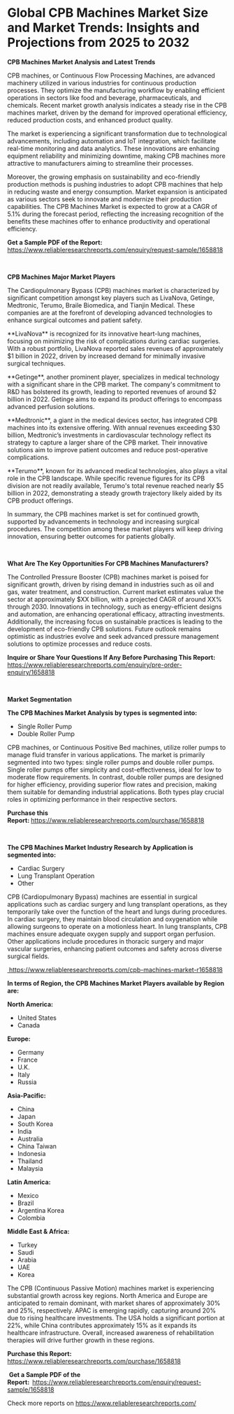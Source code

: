 <p><h1>Global CPB Machines Market Size and Market Trends: Insights and Projections from 2025 to 2032</h1></p><p><strong>CPB Machines Market Analysis and Latest Trends</strong></p>
<p><p>CPB machines, or Continuous Flow Processing Machines, are advanced machinery utilized in various industries for continuous production processes. They optimize the manufacturing workflow by enabling efficient operations in sectors like food and beverage, pharmaceuticals, and chemicals. Recent market growth analysis indicates a steady rise in the CPB machines market, driven by the demand for improved operational efficiency, reduced production costs, and enhanced product quality.</p><p>The market is experiencing a significant transformation due to technological advancements, including automation and IoT integration, which facilitate real-time monitoring and data analytics. These innovations are enhancing equipment reliability and minimizing downtime, making CPB machines more attractive to manufacturers aiming to streamline their processes.</p><p>Moreover, the growing emphasis on sustainability and eco-friendly production methods is pushing industries to adopt CPB machines that help in reducing waste and energy consumption. Market expansion is anticipated as various sectors seek to innovate and modernize their production capabilities. The CPB Machines Market is expected to grow at a CAGR of 5.1% during the forecast period, reflecting the increasing recognition of the benefits these machines offer to enhance productivity and operational efficiency.</p></p>
<p><strong>Get a Sample PDF of the Report:&nbsp;</strong> <a href="https://www.reliableresearchreports.com/enquiry/request-sample/1658818?utm_campaign=3031&utm_medium=2&utm_source=Github&utm_content=ia&utm_term=23032025&utm_id=cpb-machines">https://www.reliableresearchreports.com/enquiry/request-sample/1658818</a></p>
<p>&nbsp;</p>
<p><strong>CPB Machines Major Market Players</strong></p>
<p><p>The Cardiopulmonary Bypass (CPB) machines market is characterized by significant competition amongst key players such as LivaNova, Getinge, Medtronic, Terumo, Braile Biomedica, and Tianjin Medical. These companies are at the forefront of developing advanced technologies to enhance surgical outcomes and patient safety.</p><p>**LivaNova** is recognized for its innovative heart-lung machines, focusing on minimizing the risk of complications during cardiac surgeries. With a robust portfolio, LivaNova reported sales revenues of approximately $1 billion in 2022, driven by increased demand for minimally invasive surgical techniques.</p><p>**Getinge**, another prominent player, specializes in medical technology with a significant share in the CPB market. The company's commitment to R&D has bolstered its growth, leading to reported revenues of around $2 billion in 2022. Getinge aims to expand its product offerings to encompass advanced perfusion solutions.</p><p>**Medtronic**, a giant in the medical devices sector, has integrated CPB machines into its extensive offering. With annual revenues exceeding $30 billion, Medtronic’s investments in cardiovascular technology reflect its strategy to capture a larger share of the CPB market. Their innovative solutions aim to improve patient outcomes and reduce post-operative complications.</p><p>**Terumo**, known for its advanced medical technologies, also plays a vital role in the CPB landscape. While specific revenue figures for its CPB division are not readily available, Terumo's total revenue reached nearly $5 billion in 2022, demonstrating a steady growth trajectory likely aided by its CPB product offerings.</p><p>In summary, the CPB machines market is set for continued growth, supported by advancements in technology and increasing surgical procedures. The competition among these market players will keep driving innovation, ensuring better outcomes for patients globally.</p></p>
<p>&nbsp;</p>
<p><strong>What Are The Key Opportunities For CPB Machines Manufacturers?</strong></p>
<p><p>The Controlled Pressure Booster (CPB) machines market is poised for significant growth, driven by rising demand in industries such as oil and gas, water treatment, and construction. Current market estimates value the sector at approximately $XX billion, with a projected CAGR of around XX% through 2030. Innovations in technology, such as energy-efficient designs and automation, are enhancing operational efficacy, attracting investments. Additionally, the increasing focus on sustainable practices is leading to the development of eco-friendly CPB solutions. Future outlook remains optimistic as industries evolve and seek advanced pressure management solutions to optimize processes and reduce costs.</p></p>
<p><strong>Inquire or Share Your Questions If Any Before Purchasing This Report:</strong> <a href="https://www.reliableresearchreports.com/enquiry/pre-order-enquiry/1658818?utm_campaign=3031&utm_medium=2&utm_source=Github&utm_content=ia&utm_term=23032025&utm_id=cpb-machines">https://www.reliableresearchreports.com/enquiry/pre-order-enquiry/1658818</a></p>
<p>&nbsp;</p>
<p><strong>Market Segmentation</strong></p>
<p><strong>The CPB Machines Market Analysis by types is segmented into:</strong></p>
<p><ul><li>Single Roller Pump</li><li>Double Roller Pump</li></ul></p>
<p><p>CPB machines, or Continuous Positive Bed machines, utilize roller pumps to manage fluid transfer in various applications. The market is primarily segmented into two types: single roller pumps and double roller pumps. Single roller pumps offer simplicity and cost-effectiveness, ideal for low to moderate flow requirements. In contrast, double roller pumps are designed for higher efficiency, providing superior flow rates and precision, making them suitable for demanding industrial applications. Both types play crucial roles in optimizing performance in their respective sectors.</p></p>
<p><strong>Purchase this Report:&nbsp;</strong><a href="https://www.reliableresearchreports.com/purchase/1658818?utm_campaign=3031&utm_medium=2&utm_source=Github&utm_content=ia&utm_term=23032025&utm_id=cpb-machines">https://www.reliableresearchreports.com/purchase/1658818</a></p>
<p>&nbsp;</p>
<p><strong>The CPB Machines Market Industry Research by Application is segmented into:</strong></p>
<p><ul><li>Cardiac Surgery</li><li>Lung Transplant Operation</li><li>Other</li></ul></p>
<p><p>CPB (Cardiopulmonary Bypass) machines are essential in surgical applications such as cardiac surgery and lung transplant operations, as they temporarily take over the function of the heart and lungs during procedures. In cardiac surgery, they maintain blood circulation and oxygenation while allowing surgeons to operate on a motionless heart. In lung transplants, CPB machines ensure adequate oxygen supply and support organ perfusion. Other applications include procedures in thoracic surgery and major vascular surgeries, enhancing patient outcomes and safety across diverse surgical fields.</p></p>
<p><a href="https://www.reliableresearchreports.com/cpb-machines-market-r1658818?utm_campaign=3031&utm_medium=2&utm_source=Github&utm_content=ia&utm_term=23032025&utm_id=cpb-machines">&nbsp;https://www.reliableresearchreports.com/cpb-machines-market-r1658818</a></p>
<p><strong>In terms of Region, the CPB Machines Market Players available by Region are:</strong></p>
<p>
    <p> <strong> North America: </strong>
        <ul>
            <li>United States</li>
            <li>Canada</li>
        </ul>
        </p> 
    <p> <strong> Europe: </strong>
        <ul>
            <li>Germany</li>
            <li>France</li>
            <li>U.K.</li>
            <li>Italy</li>
            <li>Russia</li>
        </ul>
        </p> 
    <p> <strong> Asia-Pacific: </strong>
        <ul>
            <li>China</li>
            <li>Japan</li>
            <li>South Korea</li>
            <li>India</li>
            <li>Australia</li>
            <li>China Taiwan</li>
            <li>Indonesia</li>
            <li>Thailand</li>
            <li>Malaysia</li>
        </ul>
        </p> 
    <p> <strong> Latin America: </strong>
        <ul>
            <li>Mexico</li>
            <li>Brazil</li>
            <li>Argentina Korea</li>
            <li>Colombia</li>
        </ul>
        </p> 
    <p> <strong> Middle East & Africa: </strong>
        <ul>
            <li>Turkey</li>
            <li>Saudi</li>
            <li>Arabia</li>
            <li>UAE</li>
            <li>Korea</li>
        </ul>
    </p>
    </p>
<p><p>The CPB (Continuous Passive Motion) machines market is experiencing substantial growth across key regions. North America and Europe are anticipated to remain dominant, with market shares of approximately 30% and 25%, respectively. APAC is emerging rapidly, capturing around 20% due to rising healthcare investments. The USA holds a significant portion at 22%, while China contributes approximately 15% as it expands its healthcare infrastructure. Overall, increased awareness of rehabilitation therapies will drive further growth in these regions.</p></p>
<p><strong>Purchase this Report: </strong><a href="https://www.reliableresearchreports.com/purchase/1658818?utm_campaign=3031&utm_medium=2&utm_source=Github&utm_content=ia&utm_term=23032025&utm_id=cpb-machines">https://www.reliableresearchreports.com/purchase/1658818</a></p>
<p>&nbsp;<strong>Get a Sample PDF of the Report:&nbsp;&nbsp;</strong><a href="https://www.reliableresearchreports.com/enquiry/request-sample/1658818?utm_campaign=3031&utm_medium=2&utm_source=Github&utm_content=ia&utm_term=23032025&utm_id=cpb-machines">https://www.reliableresearchreports.com/enquiry/request-sample/1658818</a></p>
<p><strong></strong></p>
<p>Check more reports on <a href="https://www.reliableresearchreports.com/?utm_campaign=3031&utm_medium=2&utm_source=Github&utm_content=ia&utm_term=23032025&utm_id=cpb-machines">https://www.reliableresearchreports.com/</a></p>